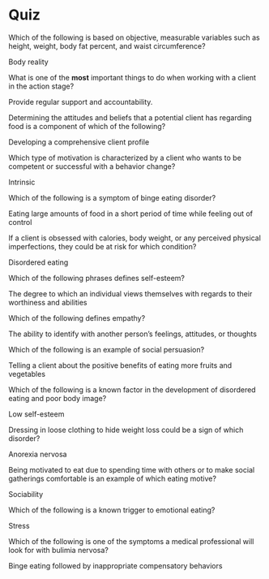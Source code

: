 # Quiz

Which of the following is based on objective, measurable variables such as height, weight, body fat percent, and waist circumference?

Body reality





What is one of the **most** important things to do when working with a client in the action stage?

Provide regular support and accountability.



Determining the attitudes and beliefs that a potential client has regarding food is a component of which of the following?

Developing a comprehensive client profile



Which type of motivation is characterized by a client who wants to be competent or successful with a behavior change?

Intrinsic



Which of the following is a symptom of binge eating disorder?

Eating large amounts of food in a short period of time while feeling out of control



If a client is obsessed with calories, body weight, or any perceived physical imperfections, they could be at risk for which condition?

Disordered eating



Which of the following phrases defines self-esteem?

The degree to which an individual views themselves with regards to their worthiness and abilities



Which of the following defines empathy?

The ability to identify with another person’s feelings, attitudes, or thoughts



Which of the following is an example of social persuasion?

Telling a client about the positive benefits of eating more fruits and vegetables



Which of the following is a known factor in the development of disordered eating and poor body image?

Low self-esteem



Dressing in loose clothing to hide weight loss could be a sign of which disorder?

Anorexia nervosa



Being motivated to eat due to spending time with others or to make social gatherings comfortable is an example of which eating motive?

Sociability



Which of the following is a known trigger to emotional eating?

Stress



Which of the following is one of the symptoms a medical professional will look for with bulimia nervosa?

Binge eating followed by inappropriate compensatory behaviors






